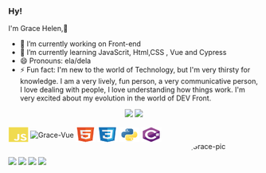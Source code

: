 ### Hy!
I'm Grace Helen,👋

- 🔭 I’m currently working on Front-end
- 🌱 I’m currently learning JavaScrit, Html,CSS , Vue and  Cypress
- 😄 Pronouns: ela/dela
- ⚡ Fun fact: I'm new to the world of Technology, but I'm very thirsty for knowledge.
I am a very lively, fun person, a very communicative person, I love dealing with people, I love understanding how things work.
I'm very excited about my evolution in the world of DEV Front.

<div align="center">
  <img height="180em" src="https://github-readme-stats.vercel.app/api?username=GraceHelenRamos&show_icons=true&theme=dracula&include_all_commits=true&count_private=true"/>
  <img height="180em" src="https://github-readme-stats.vercel.app/api/top-langs/?username=GraceHelenRamos&layout=compact&langs_count=7&theme=dracula"/>
</div>
<div style="display: inline_block"><br>
  <img align="center" alt="Grace-Js" height="30" width="40" src="https://raw.githubusercontent.com/devicons/devicon/master/icons/javascript/javascript-plain.svg">
  <img align="center" alt="Grace-Vue" height="30" width="40" src="https://cdn.jsdelivr.net/gh/devicons/devicon/icons/vuejs/vuejs-original.svg">
  <img align="center" alt="Grace-HTML" height="30" width="40" src="https://raw.githubusercontent.com/devicons/devicon/master/icons/html5/html5-original.svg">
  <img align="center" alt="Grace-CSS" height="30" width="40" src="https://raw.githubusercontent.com/devicons/devicon/master/icons/css3/css3-original.svg">
  <img align="center" alt="Grace-Python" height="30" width="40" src="https://raw.githubusercontent.com/devicons/devicon/master/icons/python/python-original.svg">
  <img align="center" alt="Grace-Csharp" height="30" width="40" src="https://raw.githubusercontent.com/devicons/devicon/master/icons/csharp/csharp-original.svg">
</div>

<div>
<img align="right" alt="Grace-pic" height="150px"  width="150px"style="border-radius:50px;" 
     src="https://user-images.githubusercontent.com/83483381/159090379-6c1c8295-95e8-4c1d-80a8-b15658591e96.png">
</div>
  
  ##
 
<div> 
  <a href="https://instagram.com/gracehelers" target="_blank"><img src="https://img.shields.io/badge/-Instagram-%23E4405F?style=for-the-badge&logo=instagram&logoColor=white" target="_blank"></a>
 <a href="https://discord.gg/FwN8m9HF" target="_blank"><img src="https://img.shields.io/badge/Discord-7289DA?style=for-the-badge&logo=discord&logoColor=white" target="_blank"></a> 
  <a href = "mailto:helen.grace2704@gmail.com"><img src="https://img.shields.io/badge/-Gmail-%23333?style=for-the-badge&logo=gmail&logoColor=white" target="_blank"></a>
  <a href="https://www.linkedin.com/in/grace-helen-616090157/" target="_blank"><img src="https://img.shields.io/badge/-LinkedIn-%230077B5?style=for-the-badge&logo=linkedin&logoColor=white" target="_blank"></a> 
  
</div>
